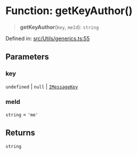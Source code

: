 # Function: getKeyAuthor()

> **getKeyAuthor**(`key`, `meId`): `string`

Defined in: [src/Utils/generics.ts:55](https://github.com/Fokusdotid/Baileys/blob/9c9f1957de7ce603966b24b846f4c15d5de9bbcf/src/Utils/generics.ts#L55)

## Parameters

### key

`undefined` | `null` | [`IMessageKey`](../namespaces/proto/interfaces/IMessageKey.md)

### meId

`string` = `'me'`

## Returns

`string`
